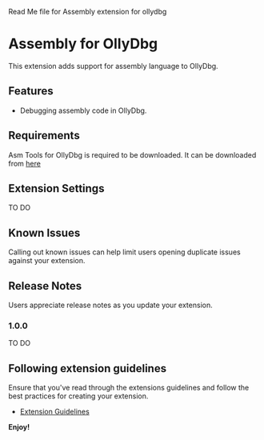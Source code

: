 Read Me file for Assembly extension for ollydbg

# Assembly for OllyDbg

This extension adds support for assembly language to OllyDbg.



## Features

* Debugging assembly code in OllyDbg.


## Requirements

Asm Tools for OllyDbg is required to be downloaded. It can be downloaded from [here](https://www.cs.ubbcluj.ro/~vancea/asc/files/ASM_tools.zip)

## Extension Settings

TO DO

## Known Issues

Calling out known issues can help limit users opening duplicate issues against your extension.

## Release Notes

Users appreciate release notes as you update your extension.

### 1.0.0

TO DO


## Following extension guidelines

Ensure that you've read through the extensions guidelines and follow the best practices for creating your extension.

* [Extension Guidelines](https://code.visualstudio.com/api/references/extension-guidelines)

**Enjoy!**
